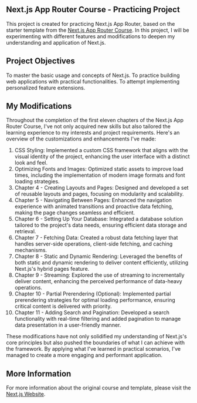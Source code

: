 ## Next.js App Router Course - Practicing Project

This project is created for practicing Next.js App Router, based on the starter template from the [Next.js App Router Course](https://nextjs.org/learn).
In this project, I will be experimenting with different features and modifications to deepen my understanding and application of Next.js.

## Project Objectives
To master the basic usage and concepts of Next.js.
To practice building web applications with practical functionalities.
To attempt implementing personalized feature extensions.

## My Modifications
Throughout the completion of the first eleven chapters of the Next.js App Router Course, I've not only acquired new skills but also tailored the learning experience to my interests and project requirements. Here's an overview of the customizations and enhancements I've made:

1. CSS Styling: Implemented a custom CSS framework that aligns with the visual identity of the project, enhancing the user interface with a distinct look and feel.
2. Optimizing Fonts and Images: Optimized static assets to improve load times, including the implementation of modern image formats and font loading strategies.
3. Chapter 4 - Creating Layouts and Pages: Designed and developed a set of reusable layouts and pages, focusing on modularity and scalability.
4. Chapter 5 - Navigating Between Pages: Enhanced the navigation experience with animated transitions and proactive data fetching, making the page changes seamless and efficient.
5. Chapter 6 - Setting Up Your Database: Integrated a database solution tailored to the project's data needs, ensuring efficient data storage and retrieval.
6. Chapter 7 - Fetching Data: Created a robust data fetching layer that handles server-side operations, client-side fetching, and caching mechanisms.
7. Chapter 8 - Static and Dynamic Rendering: Leveraged the benefits of both static and dynamic rendering to deliver content efficiently, utilizing Next.js's hybrid pages feature.
8. Chapter 9 - Streaming: Explored the use of streaming to incrementally deliver content, enhancing the perceived performance of data-heavy operations.
9. Chapter 10 - Partial Prerendering (Optional): Implemented partial prerendering strategies for optimal loading performance, ensuring critical content is delivered with priority.
10. Chapter 11 - Adding Search and Pagination: Developed a search functionality with real-time filtering and added pagination to manage data presentation in a user-friendly manner.

These modifications have not only solidified my understanding of Next.js's core principles but also pushed the boundaries of what I can achieve with the framework. By applying what I've learned in practical scenarios, I've managed to create a more engaging and performant application.


## More Information
For more information about the original course and template, please visit the [Next.js Website](https://nextjs.org/).
